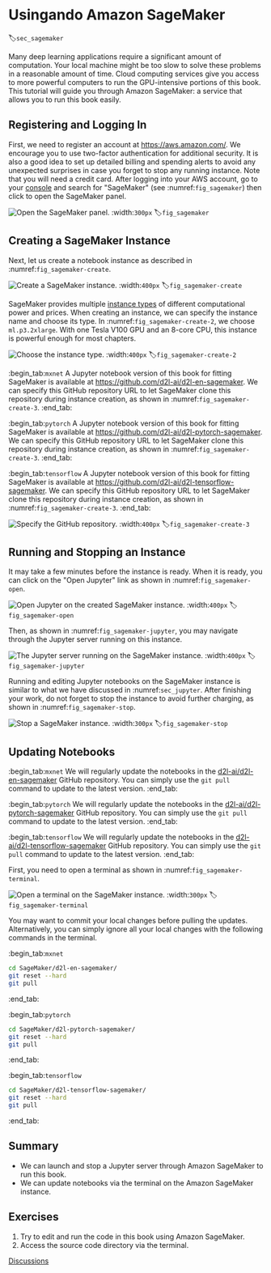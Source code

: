 # Usingando Amazon SageMaker
:label:`sec_sagemaker`

Many deep learning applications require a significant amount of computation. Your local machine might be too slow to solve these problems in a reasonable amount of time. Cloud computing services give you access to more powerful computers to run the GPU-intensive portions of this book. This tutorial will guide you through Amazon SageMaker: a service that allows you to run this book easily.


## Registering and Logging In

First, we need to register an account at https://aws.amazon.com/. We encourage you to use two-factor authentication for additional security. It is also a good idea to set up detailed billing and spending alerts to avoid any unexpected surprises in case you forget to stop any running instance.
Note that you will need a credit card.
After logging into your AWS account, go to your [console](http://console.aws.amazon.com/) and search for "SageMaker" (see :numref:`fig_sagemaker`) then click to open the SageMaker panel.

![Open the SageMaker panel.](../img/sagemaker.png)
:width:`300px`
:label:`fig_sagemaker`



## Creating a SageMaker Instance

Next, let us create a notebook instance as described in :numref:`fig_sagemaker-create`.

![Create a SageMaker instance.](../img/sagemaker-create.png)
:width:`400px`
:label:`fig_sagemaker-create`

SageMaker provides multiple [instance types](https://aws.amazon.com/sagemaker/pricing/instance-types/) of different computational power and prices.
When creating an instance, we can specify the instance name and choose its type.
In :numref:`fig_sagemaker-create-2`, we choose `ml.p3.2xlarge`. With one Tesla V100 GPU and an 8-core CPU, this instance is powerful enough for most chapters.

![Choose the instance type.](../img/sagemaker-create-2.png)
:width:`400px`
:label:`fig_sagemaker-create-2`

:begin_tab:`mxnet`
A Jupyter notebook version of this book for fitting SageMaker is available at https://github.com/d2l-ai/d2l-en-sagemaker. We can specify this GitHub repository URL to let SageMaker clone this repository during instance creation, as shown in :numref:`fig_sagemaker-create-3`.
:end_tab:

:begin_tab:`pytorch`
A Jupyter notebook version of this book for fitting SageMaker is available at https://github.com/d2l-ai/d2l-pytorch-sagemaker. We can specify this GitHub repository URL to let SageMaker clone this repository during instance creation, as shown in :numref:`fig_sagemaker-create-3`.
:end_tab:

:begin_tab:`tensorflow`
A Jupyter notebook version of this book for fitting SageMaker is available at https://github.com/d2l-ai/d2l-tensorflow-sagemaker. We can specify this GitHub repository URL to let SageMaker clone this repository during instance creation, as shown in :numref:`fig_sagemaker-create-3`.
:end_tab:

![Specify the GitHub repository.](../img/sagemaker-create-3.png)
:width:`400px`
:label:`fig_sagemaker-create-3`



## Running and Stopping an Instance

It may take a few minutes before the instance is ready.
When it is ready, you can click on the "Open Jupyter" link as shown in :numref:`fig_sagemaker-open`.

![Open Jupyter on the created SageMaker instance.](../img/sagemaker-open.png)
:width:`400px`
:label:`fig_sagemaker-open`

Then, as shown in :numref:`fig_sagemaker-jupyter`, you may navigate through the Jupyter server running on this instance.

![The Jupyter server running on the SageMaker instance.](../img/sagemaker-jupyter.png)
:width:`400px`
:label:`fig_sagemaker-jupyter`

Running and editing Jupyter notebooks on the SageMaker instance is similar to what we have discussed in :numref:`sec_jupyter`.
After finishing your work, do not forget to stop the instance to avoid further charging, as shown in :numref:`fig_sagemaker-stop`.

![Stop a SageMaker instance.](../img/sagemaker-stop.png)
:width:`300px`
:label:`fig_sagemaker-stop`


## Updating Notebooks

:begin_tab:`mxnet`
We will regularly update the notebooks in the [d2l-ai/d2l-en-sagemaker](https://github.com/d2l-ai/d2l-en-sagemaker) GitHub repository. You can simply use the `git pull` command to update to the latest version.
:end_tab:

:begin_tab:`pytorch`
We will regularly update the notebooks in the [d2l-ai/d2l-pytorch-sagemaker](https://github.com/d2l-ai/d2l-pytorch-sagemaker) GitHub repository. You can simply use the `git pull` command to update to the latest version.
:end_tab:

:begin_tab:`tensorflow`
We will regularly update the notebooks in the [d2l-ai/d2l-tensorflow-sagemaker](https://github.com/d2l-ai/d2l-tensorflow-sagemaker) GitHub repository. You can simply use the `git pull` command to update to the latest version.
:end_tab:

First, you need to open a terminal as shown in :numref:`fig_sagemaker-terminal`.

![Open a terminal on the SageMaker instance.](../img/sagemaker-terminal.png)
:width:`300px`
:label:`fig_sagemaker-terminal`

You may want to commit your local changes before pulling the updates. Alternatively, you can simply ignore all your local changes with the following commands in the terminal.

:begin_tab:`mxnet`
```bash
cd SageMaker/d2l-en-sagemaker/
git reset --hard
git pull
```
:end_tab:

:begin_tab:`pytorch`
```bash
cd SageMaker/d2l-pytorch-sagemaker/
git reset --hard
git pull
```
:end_tab:

:begin_tab:`tensorflow`
```bash
cd SageMaker/d2l-tensorflow-sagemaker/
git reset --hard
git pull
```
:end_tab:

## Summary

* We can launch and stop a Jupyter server through Amazon SageMaker to run this book.
* We can update notebooks via the terminal on the Amazon SageMaker instance.


## Exercises

1. Try to edit and run the code in this book using Amazon SageMaker.
1. Access the source code directory via the terminal.


[Discussions](https://discuss.d2l.ai/t/422)
<!--stackedit_data:
eyJoaXN0b3J5IjpbLTE5MjA1MjU2MTZdfQ==
-->
